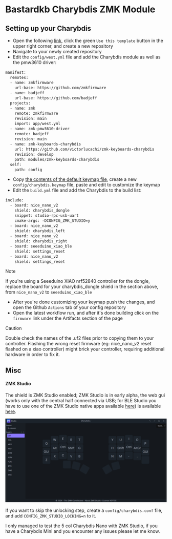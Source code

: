 # Bastardkb Charybdis ZMK Module

## Setting up your Charybdis

- Open the following [link](https://github.com/zmkfirmware/unified-zmk-config-template), click the green `Use this template` button in the upper right corner, and create a new repository
- Navigate to your newly created repository
- Edit the `config/west.yml` file and add the Charybdis module as well as the pmw3610 driver:

```
manifest:
  remotes:
  - name: zmkfirmware
    url-base: https://github.com/zmkfirmware
  - name: badjeff
    url-base: https://github.com/badjeff
  projects:
  - name: zmk
    remote: zmkfirmware
    revision: main
    import: app/west.yml
  - name: zmk-pmw3610-driver
    remote: badjeff
    revision: main
  - name: zmk-keyboards-charybdis
    url: https://github.com/victorlucachi/zmk-keyboards-charybdis
    revision: develop
    path: modules/zmk-keyboards-charybdis
  self:
    path: config
```

- Copy [the contents of the default keymap file](https://github.com/victorlucachi/zmk-keyboards-charybdis/blob/PR2477/boards/shields/charybdis/charybdis.keymap), create a new `config/charybdis.keymap` file, paste and edit to customize the keymap
- Edit the `build.yml` file and add the Charybdis to the build list:

```
include:
  - board: nice_nano_v2
    shield: charybdis_dongle
    snippet: studio-rpc-usb-uart
    cmake-args: -DCONFIG_ZMK_STUDIO=y  
  - board: nice_nano_v2
    shield: charybdis_left
  - board: nice_nano_v2
    shield: charybdis_right
  - board: seeeduino_xiao_ble
    shield: settings_reset
  - board: nice_nano_v2
    shield: settings_reset
```

> [!NOTE]  
> If you're using a Seeeduino XIAO nrf52840 controller for the dongle, replace the board for your charybdis_dongle shield in the section above, from `nice_nano_v2` to `seeeduino_xiao_ble`

- After you're done customizing your keymap push the changes, and open the Github `Actions` tab of your config repository
- Open the latest workflow run, and after it's done building click on the `firmware` link under the Artifacts section of the page

> [!CAUTION]
> Double check the names of the .uf2 files prior to copying them to your controller. Flashing the wrong reset firmware (eg: nice_nano_v2 reset flashed on a xiao controller) might brick your controller, requiring additional hardware in order to fix it.

## Misc

#### ZMK Studio

The shield is ZMK Studio enabled; ZMK Studio is in early alpha, the web gui (works only with the central half connected via USB; for BLE Studio you have to use one of the ZMK Studio native apps available [here](https://github.com/zmkfirmware/zmk-studio/actions)) is available [here](https://main.alpha.zmk.studio/).

![Charybdis Nano - ZMK Studio](image.png)

If you want to skip the unlocking step, create a `config/charybdis.conf` file, and add `CONFIG_ZMK_STUDIO_LOCKING=n` to it.

I only managed to test the 5 col Charybdis Nano with ZMK Studio, if you have a Charybdis Mini and you encounter any issues please let me know.